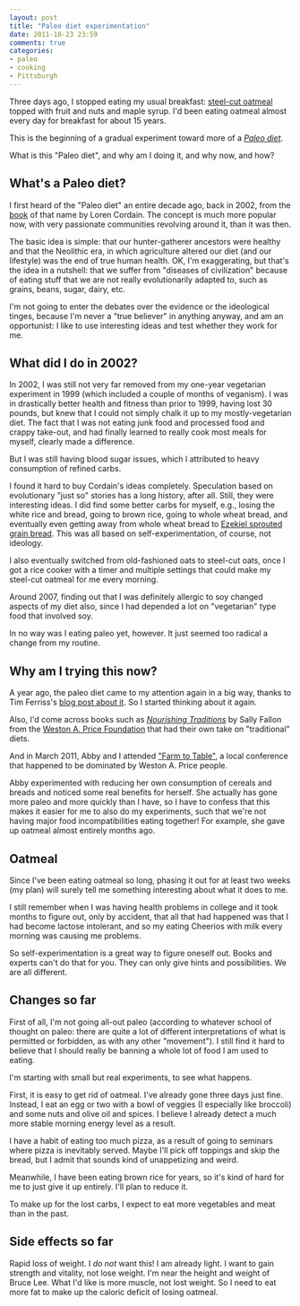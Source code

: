 ```yaml
---
layout: post
title: "Paleo diet experimentation"
date: 2011-10-23 23:59
comments: true
categories:
- paleo
- cooking
- Pittsburgh
---
```

Three days ago, I stopped eating my usual breakfast: [steel-cut oatmeal](http://en.wikipedia.org/wiki/Steel-cut_oats) topped with fruit and nuts and maple syrup. I'd been eating oatmeal almost every day for breakfast for about 15 years.

This is the beginning of a gradual experiment toward more of a [*Paleo diet*](http://en.wikipedia.org/wiki/Paleolithic_diet).

What is this "Paleo diet", and why am I doing it, and why now, and how?

<!--more-->

## What's a Paleo diet?

I first heard of the "Paleo diet" an entire decade ago, back in 2002, from the [book](http://thepaleodiet.com/) of that name by Loren Cordain. The concept is much more popular now, with very passionate communities revolving around it, than it was then.

The basic idea is simple: that our hunter-gatherer ancestors were healthy and that the Neolithic era, in which agriculture altered our diet (and our lifestyle) was the end of true human health. OK, I'm exaggerating, but that's the idea in a nutshell: that we suffer from "diseases of civilization" because of eating stuff that we are not really evolutionarily adapted to, such as grains, beans, sugar, dairy, etc.

I'm not going to enter the debates over the evidence or the ideological tinges, because I'm never a "true believer" in anything anyway, and am an opportunist: I like to use interesting ideas and test whether they work for me.

## What did I do in 2002?

In 2002, I was still not very far removed from my one-year vegetarian experiment in 1999 (which included a couple of months of veganism). I was in drastically better health and fitness than prior to 1999, having lost 30 pounds, but knew that I could not simply chalk it up to my mostly-vegetarian diet. The fact that I was not eating junk food and processed food and crappy take-out, and had finally learned to really cook most meals for myself, clearly made a difference.

But I was still having blood sugar issues, which I attributed to heavy consumption of refined carbs.

I found it hard to buy Cordain's ideas completely. Speculation based on evolutionary "just so" stories has a long history, after all. Still, they were interesting ideas. I did find some better carbs for myself, e.g., losing the white rice and bread, going to brown rice, going to whole wheat bread, and eventually even getting away from whole wheat bread to [Ezekiel sprouted grain bread](http://www.foodforlife.com/). This was all based on self-experimentation, of course, not ideology.

I also eventually switched from old-fashioned oats to steel-cut oats, once I got a rice cooker with a timer and multiple settings that could make my steel-cut oatmeal for me every morning.

Around 2007, finding out that I was definitely allergic to soy changed aspects of my diet also, since I had depended a lot on "vegetarian" type food that involved soy.

In no way was I eating paleo yet, however. It just seemed too radical a change from my routine.

## Why am I trying this now?

A year ago, the paleo diet came to my attention again in a big way, thanks to Tim Ferriss's [blog post about it](http://www.fourhourworkweek.com/blog/2010/09/19/paleo-diet-solution/). So I started thinking about it again.

Also, I'd come across books such as [*Nourishing Traditions*](http://www.newtrendspublishing.com/SallyFallon/) by Sally Fallon from the [Weston A. Price Foundation](http://www.westonaprice.org/) that had their own take on "traditional" diets.

And in March 2011, Abby and I attended ["Farm to Table"](http://farmtotablepa.com/), a local conference that happened to be dominated by Weston A. Price people.

Abby experimented with reducing her own consumption of cereals and breads and noticed some real benefits for herself. She actually has gone more paleo and more quickly than I have, so I have to confess that this makes it easier for me to also do my experiments, such that we're not having major food incompatibilities eating together! For example, she gave up oatmeal almost entirely months ago.

## Oatmeal

Since I've been eating oatmeal so long, phasing it out for at least two weeks (my plan) will surely tell me something interesting about what it does to me.

I still remember when I was having health problems in college and it took months to figure out, only by accident, that all that had happened was that I had become lactose intolerant, and so my eating Cheerios with milk every morning was causing me problems.

So self-experimentation is a great way to figure oneself out. Books and experts can't do that for you. They can only give hints and possibilities. We are all different.

## Changes so far

First of all, I'm not going all-out paleo (according to whatever school of thought on paleo: there are quite a lot of different interpretations of what is permitted or forbidden, as with any other "movement"). I still find it hard to believe that I should really be banning a whole lot of food I am used to eating.

I'm starting with small but real experiments, to see what happens.

First, it is easy to get rid of oatmeal. I've already gone three days just fine. Instead, I eat an egg or two with a bowl of veggies (I especially like broccoli) and some nuts and olive oil and spices. I believe I already detect a much more stable morning energy level as a result.

I have a habit of eating too much pizza, as a result of going to seminars where pizza is inevitably served. Maybe I'll pick off toppings and skip the bread, but I admit that sounds kind of unappetizing and weird.

Meanwhile, I have been eating brown rice for years, so it's kind of hard for me to just give it up entirely. I'll plan to reduce it.

To make up for the lost carbs, I expect to eat more vegetables and meat than in the past.

## Side effects so far

Rapid loss of weight. I *do not* want this! I am already light. I want to gain strength and vitality, not lose weight. I'm near the height and weight of Bruce Lee. What I'd like is more muscle, not lost weight. So I need to eat more fat to make up the caloric deficit of losing oatmeal.
